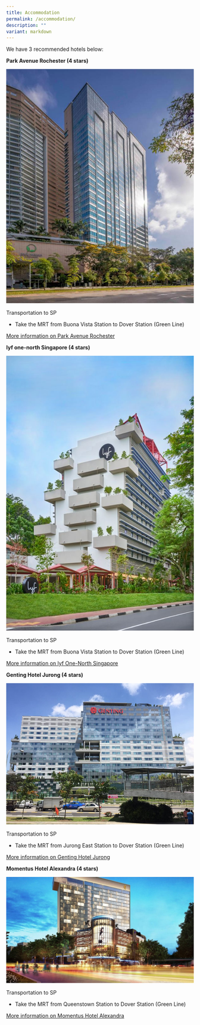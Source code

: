 ```yaml
---
title: Accommodation
permalink: /accommodation/
description: ""
variant: markdown
---
```

We have 3 recommended hotels below:

**Park Avenue Rochester (4 stars)**

![](/images/park-avenue-rochester.jpg)

Transportation to SP
* Take the MRT from Buona Vista Station to Dover Station (Green Line)

[More information on Park Avenue Rochester](https://parkavenuegroup.com/property/singapore-rochester-parkavenue/)

**lyf one-north Singapore (4 stars)**

![](/images/lyf.jpg)

Transportation to SP
* Take the MRT from Buona Vista Station to Dover Station (Green Line)

[More information on lyf One-North Singapore](https://www.discoverasr.com/en/lyf/singapore/lyf-one-north-singapore)

**Genting Hotel Jurong (4 stars)**

![](/images/genting-hotel-jurong.jpg)

Transportation to SP
* Take the MRT from Jurong East Station to Dover Station (Green Line)

[More information on Genting Hotel Jurong](https://www.tripadvisor.com.sg/Hotel_Review-g294265-d7612688-Reviews-Genting_Hotel_Jurong-Singapore.html)


**Momentus Hotel Alexandra (4 stars)**

![](/images/momentus-hotel.jpg)

Transportation to SP
* Take the MRT from Queenstown Station to Dover Station (Green Line)

[More information on Momentus Hotel Alexandra](https://www.momentushotels.com/?utm_source=local-directories&utm_medium=organic&utm_campaign=travelclick-localconnect)


